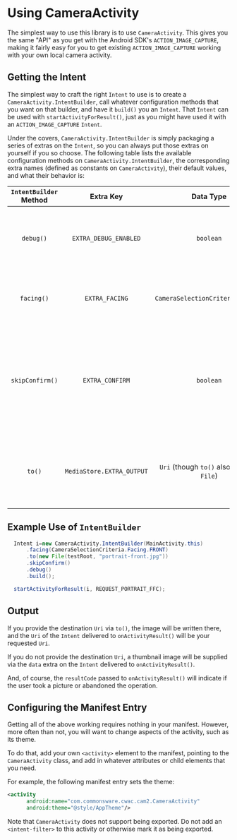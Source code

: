 # Using CameraActivity

The simplest way to use this library is to use `CameraActivity`. This
gives you the same "API" as you get with the Android SDK's
`ACTION_IMAGE_CAPTURE`, making it fairly easy for you to get existing
`ACTION_IMAGE_CAPTURE` working with your own local camera activity.

## Getting the Intent

The simplest way to craft the right `Intent` to use is to create
a `CameraActivity.IntentBuilder`, call whatever configuration methods
that you want on that builder, and have it `build()` you an `Intent`.
That `Intent` can be used with `startActivityForResult()`, just as you
might have used it with an `ACTION_IMAGE_CAPTURE` `Intent`.

Under the covers, `CameraActivity.IntentBuilder` is simply packaging a
series of extras on the `Intent`, so you can always put those extras
on yourself if you so choose. The following table lists the available
configuration methods on `CameraActivity.IntentBuilder`, the corresponding
extra names (defined as constants on `CameraActivity`), their default values,
and what their behavior is:

| `IntentBuilder` Method | Extra Key                 | Data Type                                 | Purpose |
|:----------------------:|:-------------------------:|:-----------------------------------------:|---------|
| `debug()`              | `EXTRA_DEBUG_ENABLED`     | `boolean`                                 | Indicate if extra debugging information should be dumped to LogCat (default is `false`) |
| `facing()`             | `EXTRA_FACING`            | `CameraSelectionCriteria.Facing`          | Indicate the preferred camera to start with (`BACK` or `FRONT`, default is `BACK`) |
| `skipConfirm()`        | `EXTRA_CONFIRM`           | `boolean`                                 | Indicate if the user should be presented with a preview of the image and needs to accept it before proceeding (default is to show the confirmirmation screen) |
| `to()`                 | `MediaStore.EXTRA_OUTPUT` | `Uri` (though `to()` also accepts `File`) | Destination for picture to be written, where `null` means to return a thumbnail via the `data` extra (default is `null`) |

## Example Use of `IntentBuilder`

```java
  Intent i=new CameraActivity.IntentBuilder(MainActivity.this)
      .facing(CameraSelectionCriteria.Facing.FRONT)
      .to(new File(testRoot, "portrait-front.jpg"))
      .skipConfirm()
      .debug()
      .build();

  startActivityForResult(i, REQUEST_PORTRAIT_FFC);
```

## Output

If you provide the destination `Uri` via `to()`, the image will be written there, and the `Uri` of the `Intent`
delivered to `onActivityResult()` will be your requested `Uri`.

If you do not provide the destination `Uri`, a thumbnail image will be supplied via the `data` extra on the `Intent` delivered to `onActivityResult()`.

And, of course, the `resultCode` passed to `onActivityResult()` will indicate if the user took a picture or abandoned the operation.

## Configuring the Manifest Entry

Getting all of the above working requires nothing in your manifest.
However, more often than not, you will want to change aspects of the
activity, such as its theme.

To do that, add your own `<activity>` element to the manifest, pointing
to the `CameraActivity` class, and add in whatever attributes or child
elements that you need.

For example, the following manifest entry sets the theme:

```xml
<activity
      android:name="com.commonsware.cwac.cam2.CameraActivity"
      android:theme="@style/AppTheme"/>
```

Note that `CameraActivity` does not support being exported. Do not add
an `<intent-filter>` to this activity or otherwise mark it as being
exported.
